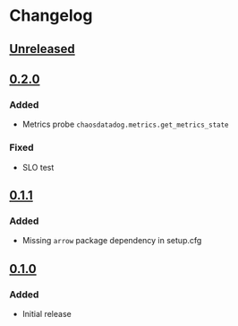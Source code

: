 # Changelog

## [Unreleased][]

[Unreleased]: https://github.com/chaostoolkit-incubator/chaostoolkit-datadog/compare/0.2.0...HEAD

## [0.2.0][]

[0.2.0]: https://github.com/chaostoolkit-incubator/chaostoolkit-datadog/compare/0.1.1...0.2.0

### Added

* Metrics probe `chaosdatadog.metrics.get_metrics_state`

### Fixed

* SLO test

## [0.1.1][]

[0.1.1]: https://github.com/chaostoolkit-incubator/chaostoolkit-datadog/compare/0.1.0...0.1.1

### Added

- Missing `arrow` package dependency in setup.cfg

## [0.1.0][]

[0.1.0]: https://github.com/chaostoolkit-incubator/chaostoolkit-datadog/tree/0.1.0

### Added

-   Initial release
